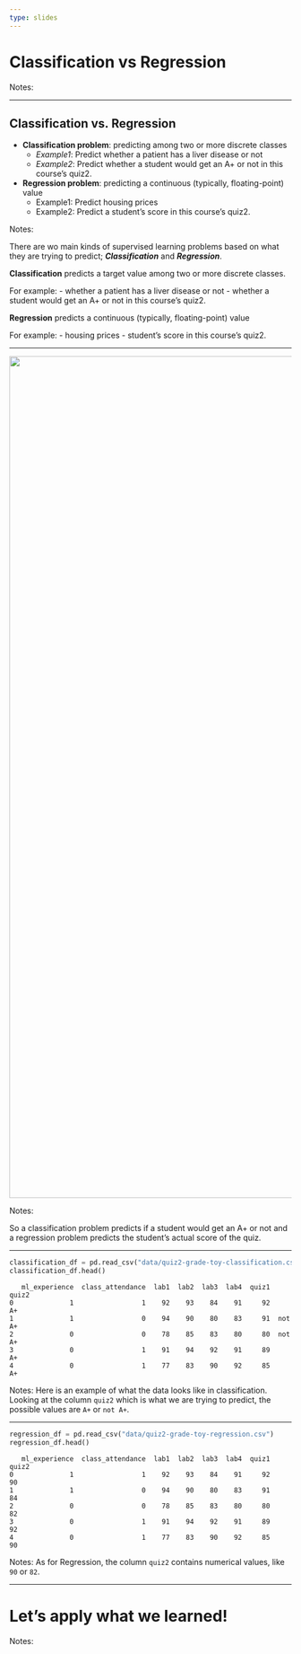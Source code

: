 ```yaml
---
type: slides
---
```


# Classification vs Regression

Notes: <br>

---

## Classification vs. Regression

  - **Classification problem**: predicting among two or more discrete
    classes
      - *Example1*: Predict whether a patient has a liver disease or not
      - *Example2*: Predict whether a student would get an A+ or not in
        this course’s quiz2.
  - **Regression problem**: predicting a continuous (typically,
    floating-point) value
      - Example1: Predict housing prices
      - Example2: Predict a student’s score in this course’s quiz2.

Notes:

There are wo main kinds of supervised learning problems based on what
they are trying to predict; ***Classification*** and ***Regression***.

**Classification** predicts a target value among two or more discrete
classes.

For example: - whether a patient has a liver disease or not - whether a
student would get an A+ or not in this course’s quiz2.

**Regression** predicts a continuous (typically, floating-point) value

For example: - housing prices - student’s score in this course’s quiz2.

---

<center>

<img src="/module1/classification-vs-regression.png" height="1500" width="1500">

</center>

Notes:

So a classification problem predicts if a student would get an A+ or not
and a regression problem predicts the student’s actual score of the
quiz.

---

``` python
classification_df = pd.read_csv("data/quiz2-grade-toy-classification.csv")
classification_df.head()
```

```out
   ml_experience  class_attendance  lab1  lab2  lab3  lab4  quiz1   quiz2
0              1                 1    92    93    84    91     92      A+
1              1                 0    94    90    80    83     91  not A+
2              0                 0    78    85    83    80     80  not A+
3              0                 1    91    94    92    91     89      A+
4              0                 1    77    83    90    92     85      A+
```

Notes: Here is an example of what the data looks like in classification.
Looking at the column `quiz2` which is what we are trying to predict,
the possible values are `A+` or `not A+`.

---

``` python
regression_df = pd.read_csv("data/quiz2-grade-toy-regression.csv")
regression_df.head()
```

```out
   ml_experience  class_attendance  lab1  lab2  lab3  lab4  quiz1  quiz2
0              1                 1    92    93    84    91     92     90
1              1                 0    94    90    80    83     91     84
2              0                 0    78    85    83    80     80     82
3              0                 1    91    94    92    91     89     92
4              0                 1    77    83    90    92     85     90
```

Notes: As for Regression, the column `quiz2` contains numerical values,
like `90` or `82`.

---

# Let’s apply what we learned\!

Notes: <br>
